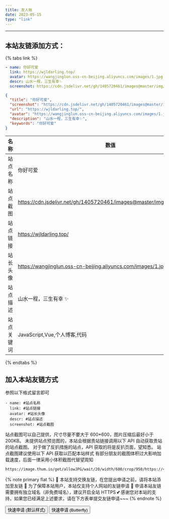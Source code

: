 ```yaml
---
title: 友人帐
date: 2023-05-15
type: "link"
---
```


---

## 本站友链添加方式：

{% tabs link %}

<!-- tab 🙋 butterfly-💭candy -->

```yml
- name: 你好可爱
  link: https://wjldarling.top/
  avatar: https://wangjinglun.oss-cn-beijing.aliyuncs.com/images/1.jpg
  descr: 山水一程，三生有幸✨
  screenshot: https://cdn.jsdelivr.net/gh/1405720461/images@master/img/wjldarling.webp
```

<!-- endtab -->

<!-- tab 🥗Volantis -->

```JSON
{
  "title": "你好可爱",
  "screenshot": "https://cdn.jsdelivr.net/gh/1405720461/images@master/img/wjldarling.webp",
  "url": "https://wjldarling.top/",
  "avatar": "https://wangjinglun.oss-cn-beijing.aliyuncs.com/images/1.jpg",
  "description": "山水一程，三生有幸✨",
  "keywords": "你好可爱"
}
```

<!-- endtab -->

<!-- tab 🌴General -->

| 名称       | 数值                                                                     |
| ---------- | ------------------------------------------------------------------------ |
| 站点名称   | 你好可爱                                                                 |
| 站点截图   | https://cdn.jsdelivr.net/gh/1405720461/images@master/img/wjldarling.webp |
| 站点链接   | https://wjldarling.top/                                                  |
| 站长头像   | https://wangjinglun.oss-cn-beijing.aliyuncs.com/images/1.jpg             |
| 站点描述   | 山水一程，三生有幸 ✨                                                    |
| 站点关键词 | JavaScript,Vue,个人博客,代码                                             |

<!-- endtab -->

{% endtabs %}

## 加入本站友链方式

参照以下格式留言即可

```YML
- name: #站点名称
  link: #站点链接
  avatar: #站长头像
  descr: #站点描述
  screenshot: #站点截图
```

站点截图可以自己提供，尺寸尽量不要大于 600\*600，图片压缩后最好小于 200KB。
未提供站点预览图的，本站会根据贵站链接调用以下 API 自动获取贵站的站点截图。
对于做了反扒措施的站点，API 获取的将是反扒页面，望知悉。
站点截图建议使用以下 API 获取以匹配本站样式
有部分朋友的截图体积过大影响加载速度，后面一律采用小体积截图代替望周知

```Markdown
https://image.thum.io/get/allowJPG/wait/20/width/600/crop/950/https://<你的域名>/
```

{% note primary flat %}
🎉 本站支持交换友链，在您提出申请之前，请将本站添加至友链
🥗 为了保障本站用户，本站仅支持个人网站的友链申请
🍧 申请本站友链需要拥有独立域名（非免费域名），建议开启全站 HTTPS
💕 感谢您对本站的支持，如果您已经满足上述要求，请在下方表单提交友链申请~~~
{% endnote %}

<div class="addBtn"><button onclick="leonus.linkCom()"><i class="fa-solid fa-circle-plus"></i>快速申请 (默认样式)</button> <button onclick="leonus.linkCom(&quot;bf&quot;)"><i class="fa-solid fa-circle-plus"></i>快速申请 (Butterfly)</button></div>
<link rel="stylesheet" href="/css/kslink.css">
<script src="/js/kslink.js"></script>
